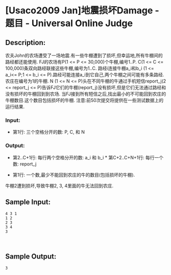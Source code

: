 # [Usaco2009 Jan]地震损坏Damage - 题目 - Universal Online Judge

## Description: 

农夫John的农场遭受了一场地震.有一些牛棚遭到了损坏,但幸运地,所有牛棚间的路经都还能使用. FJ的农场有P(1 <= P <= 30,000)个牛棚,编号1..P. C(1 <= C <= 100,000)条双向路经联接这些牛棚,编号为1..C. 路经i连接牛棚a_i和b_i (1 <= a_i<= P;1 <= b_i <= P).路经可能连接a_i到它自己,两个牛棚之间可能有多条路经.农庄在编号为1的牛棚. N (1 <= N <= P)头在不同牛棚的牛通过手机短信report_j(2 <= report_j <= P)告诉FJ它们的牛棚(report_j)没有损坏,但是它们无法通过路经和没有损坏的牛棚回到到农场. 当FJ接到所有短信之后,找出最小的不可能回到农庄的牛棚数目.这个数目包括损坏的牛棚. 注意:前50次提交将提供在一些测试数据上的运行结果. 

### Input: 

* 第1行: 三个空格分开的数: P, C, 和 N 

### Output: 

* 第2..C+1行: 每行两个空格分开的数: a_i 和 b_i * 第C+2..C+N+1行: 每行一个数: report_j 

* 第1行: 一个数,最少不能回到农庄的牛的数目(包括损坏的牛棚). 

牛棚2遭到损坏,导致牛棚2, 3, 4里面的牛无法回到农庄.


## Sample Input: 
```
4 3 1
1 2
2 3
3 4
3



```

## Sample Output: 
```
3


```
